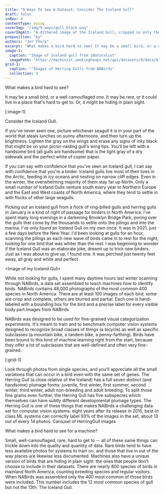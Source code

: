 ```yaml
---
title: "9 Ways To See A Dataset: Consider The Iceland Gull"
draft: false
index: 4
contentType: essay
coverImg: "/img/9_ways/gull_black.png"
coverImgAlt: "A dithered image of the Iceland Gull, cropped so only the middle part of the bird is visible"
preposition: "by"
authors: "Jer Thorp"
excerpt: "What makes a bird hard to see? It may be a small bird, or a well camouflaged one. It may be rare, or it could live in a place that’s hard to get to. Or, it might be hiding in plain sight."
image-1:
  caption: "Image of Iceland gull from iNaturalist"
  imagePath: "https://machinist.smokingheaps.net/api/datasets/9/data/81059465"
grid-1:
  caption: "'Images of Herring Gulls from NABirds"
  collection: 9
---
```


What makes a bird hard to see?

It may be a small bird, or a well camouflaged one. It may be rare, or it could live in a place that's hard to get to. Or, it might be hiding in plain sight.

[:image-1]

Consider the Iceland Gull.

If you've never seen one, picture whichever seagull it is in your part of the world that steals lunches on sunny afternoons, and then turn up the brightness. Lighten the gray on the wings and erase any signs of inky black that might be on your picnic-raiding gull's wing tips. You'll be left with a handsome bird (all gulls are handsome) that is the light gray of a dry sidewalk and the perfect white of copier paper.

If you can say with confidence that you've seen an Iceland gull, I can say with confidence that you're a birder. Iceland gulls live most of their lives in the Arctic, feeding in icy oceans and nesting on narrow cliff edges. Even in the winter, the overwhelming majority of them stay far up North. Only a small number of Iceland Gulls venture south every year to Northern Europe and the East and West coasts of North America, where they tend to settle in with flocks of other large seagulls.

Picking out an Iceland gull from a flock of ring-billed gulls and herring gulls in January is a kind of right of passage for birders in North America. I've spent many long evenings in a darkening Brooklyn Bridge Park, poring over the gulls that come by the thousands to settle onto the pilings and into the marina. I've only found an Iceland Gull on my own once. It was in 2021, just a few days before the New Year. I'd been looking at gulls for an hour, scanning the pilings as each new wave of birds came in to rest for the night, looking for one bird that was whiter than the rest. I was beginning to wonder if the Iceland Gull was an elaborate joke, dreamt up to trick new birders. Just as I was about to give up, I found one. It was perched just twenty feet away, all gray and white and perfect.

<Image of my Iceland Gull\>

While not looking for gulls, I spent many daytime hours last winter scanning through NABirds, a data set assembled to teach machines how to identify birds. NABirds contains 48,000 photographs of the most common 400 species in North America. There are at least 100 images of each bird; some are crisp and complete, others are blurred and partial. Each one is hand-labeled with a bounding box for the bird and a precise label for every visible body part.Images from NABirds

NABirds was designed to be used for fine-grained visual categorization experiments. It's meant to train and to benchmark computer vision systems designed to recognize broad classes of things (a bicycle) as well as specific subclasses (a mountain bike, a tandem bike, a penny-farthing). Birds have been bound to this kind of machine learning right from the start, because they offer a lot of subclasses that are well-defined and often very fine-grained.

[:grid-1]

Look through photos from single species, and you'll appreciate all the small variations that can occur in a bird even with the same set of genes. The Herring Gull (a close relative of the Iceland) has a full seven distinct (and handsome) plumage forms: juvenile, first winter, first summer, second winter, third winter, adult non-breeding and adult breeding. To split those fine grains even further, the Herring Gull has five subspecies which themselves can have subtly different developmental plumage types. The Herring Gull is one of these things that makes NABirds a challenging data set for computer vision systems: eight years after its release in 2015, best-in class ML systems can correctly label 93% of the images in the set, about 13 out of every 14 photos. Carousel of HerringGull images

What makes a bird hard to see for a machine?

Small, well-camouflaged, rare, hard to get to -- all of these same things can trickle down into the quality and quantity of data. Rare birds tend to have less available photos for systems to train on, and those that live in out of the way places are likewise less documented. Machines also have a unique version of birds that are hiding in plain sight: the ones that people don't choose to include in their datasets. There are nearly 800 species of birds in mainland North America, counting breeding species and regular visitors. When NABirds was assembled only the 400 most common of those birds were included. This number includes the 12 most common species of gull but not the 13th: The Iceland Gull.
